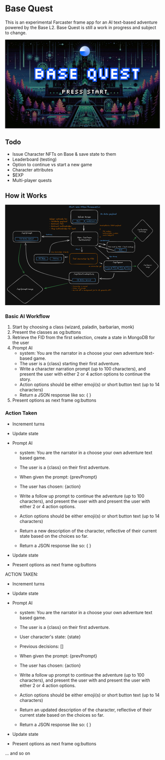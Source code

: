 # Base Quest

This is an experimental Farcaster frame app for an AI text-based adventure powered by the Base L2. Base Quest is still a work in progress and subject to change.

![Base Quest Splash Screen](https://raw.githubusercontent.com/seangeng/based-adventure/e2128d21bf099af021946a338635b8022c8f7563/public/base-quest-bg.jpg)

## Todo

- Issue Character NFTs on Base & save state to them
- Leaderboard (testing)
- Option to continue vs start a new game
- Character attributes
- $EXP
- Multi-player quests

## How it Works

![Technical Diagram](https://raw.githubusercontent.com/seangeng/based-adventure/e2128d21bf099af021946a338635b8022c8f7563/public/base-quest-flowchart.png)

### Basic AI Workflow

1. Start by choosing a class (wizard, paladin, barbarian, monk)
2. Present the classes as og:buttons
3. Retrieve the FID from the first selection, create a state in MongoDB for the user
4. Prompt AI
   - system: You are the narrator in a choose your own adventure text-based game.
   - The user is a {class} starting their first adventure.
   - Write a character narration prompt (up to 100 characters), and present the user with either 2 or 4 action options to continue the story.
   - Action options should be either emoji(s) or short button text (up to 14 characters)
   - Return a JSON response like so: { }
5. Present options as next frame og:buttons

### Action Taken

- Increment turns
- Update state
- Prompt AI

  - system: You are the narrator in a choose your own adventure text based game.
  - The user is a {class} on their first adventure.

  - When given the prompt: {prevPrompt}
  - The user has chosen: {action}

  - Write a follow up prompt to continue the adventure (up to 100 characters), and present the user with and present the user with either 2 or 4 action options.
  - Action options should be either emoji(s) or short button text (up to 14 characters)
  - Return a new description of the character, reflective of their current state based on the choices so far.
  - Return a JSON response like so: { }

- Update state
- Present options as next frame og:buttons

ACTION TAKEN:

- Increment turns
- Update state
- Prompt AI

  - system: You are the narrator in a choose your own adventure text based game.
  - The user is a {class} on their first adventure.
  - User character's state: {state}
  - Previous decisions: []

  - When given the prompt: {prevPrompt}
  - The user has chosen: {action}

  - Write a follow up prompt to continue the adventure (up to 100 characters), and present the user with and present the user with either 2 or 4 action options.
  - Action options should be either emoji(s) or short button text (up to 14 characters)
  - Return an updated description of the character, reflective of their current state based on the choices so far.
  - Return a JSON response like so: { }

- Update state
- Present options as next frame og:buttons

... and so on
